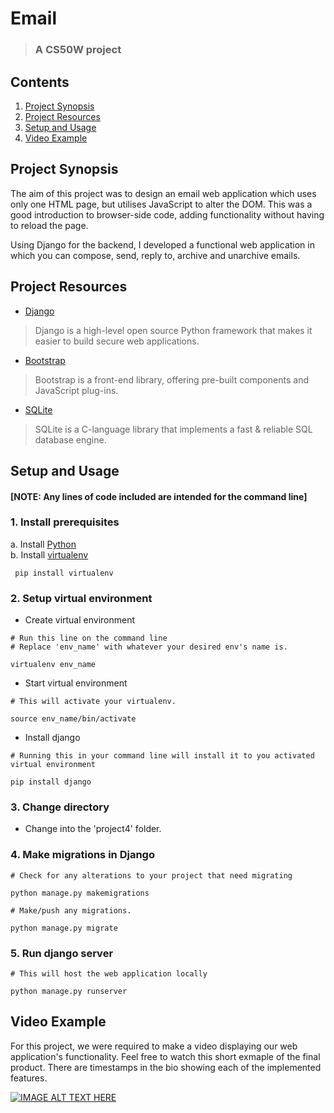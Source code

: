 # Email
>### A CS50W project

## Contents
1. [Project Synopsis](#project_synopsis)
2. [Project Resources](#project_resources)
3. [Setup and Usage](#setup)
4. [Video Example](#video)


## <a id='project_synopsis'> Project Synopsis </a>
The aim of this project was to design an email web application which uses only one HTML page, but utilises JavaScript to alter the DOM. This was a good introduction to browser-side code, adding functionality without having to reload the page.

Using Django for the backend, I developed a functional web application in which you can compose, send, reply to, archive and unarchive emails. 

## <a id='project_resources'> Project Resources </a>
* [Django](https://www.djangoproject.com/)
> Django is a high-level open source Python framework that makes it easier to build secure web applications.

* [Bootstrap](https://getbootstrap.com/)
> Bootstrap is a front-end library, offering pre-built components and JavaScript plug-ins.

* [SQLite](https://www.sqlite.org/)
> SQLite is a C-language library that implements a fast & reliable SQL database engine.

## <a id='setup'> Setup and Usage </a>
#### [NOTE: Any lines of code included are intended for the command line]

### 1. Install prerequisites
a. Install [Python](https://www.python.org/) </br>
b. Install [virtualenv](https://virtualenv.pypa.io/en/latest/)
``` 
 pip install virtualenv
```
### 2. Setup virtual environment
* Create virtual environment </br>
```
# Run this line on the command line
# Replace 'env_name' with whatever your desired env's name is.

virtualenv env_name
```
* Start virtual environment
```
# This will activate your virtualenv.

source env_name/bin/activate
```
* Install django
```
# Running this in your command line will install it to you activated virtual environment

pip install django
```
### 3. Change directory
* Change into the 'project4' folder.
### 4. Make migrations in Django
```
# Check for any alterations to your project that need migrating

python manage.py makemigrations
```
```
# Make/push any migrations.

python manage.py migrate
```
### 5. Run django server
```
# This will host the web application locally

python manage.py runserver
```

## <a id='video'> Video Example </a>

For this project, we were required to make a video displaying our web application's functionality. Feel free to watch this short exmaple of the final product. There are timestamps in the bio showing each of the implemented features.

[![IMAGE ALT TEXT HERE](https://i9.ytimg.com/vi/NsjxrR-SHyg/mqdefault.jpg?sqp=CPCn_K8G-oaymwEmCMACELQB8quKqQMa8AEB-AH-CIAC0AWKAgwIABABGGsgayhrMA8=&rs=AOn4CLCuZg4IsUN8GCUHMwRSu1U8tow2OQ)](https://youtu.be/NsjxrR-SHyg)
